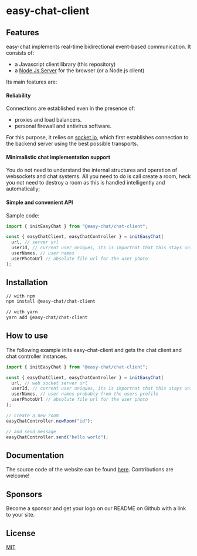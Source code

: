 # easy-chat-client

## Features

easy-chat implements real-time bidirectional event-based communication. It consists of:

- a Javascript client library (this repository)
- a [Node Js Server](https://github.com/BrianPollar/@easy-chat/chat-server) for the browser (or a Node.js client)

Its main features are:

#### Reliability

Connections are established even in the presence of:

- proxies and load balancers.
- personal firewall and antivirus software.

For this purpose, it relies on [socket io](https://github.com/socketio), which first establishes connection to the backend server using the best possible transports.

#### Minimalistic chat implementation support

You do not need to understand the internal structures and operation of websockets and chat systems.
All you need to do is call create a room, heck you not need to destroy a room as this is handled intelligently and automatically;

#### Simple and convenient API

Sample code:

```ts
import { initEasyChat } from "@easy-chat/chat-client";

const { easyChatClient, easyChatController } = initEasyChat(
  url, // server url
  userId, // current user uniques, its is importnat that this stays unique throughout your application
  userNames, // user names
  userPhotoUrl // absolute file url for the user photo
);
```

## Installation

```bash
// with npm
npm install @easy-chat/chat-client

// with yarn
yarn add @easy-chat/chat-client
```

## How to use

The following example inits easy-chat-client and gets the chat client and chat controller instances.

```js
import { initEasyChat } from "@easy-chat/chat-client";

const { easyChatClient, easyChatController } = initEasyChat(
  url, // web socket server url
  userId, // current user uniques, its is importnat that this stays unique throughout your application
  userNames, // user names probably from the users profile
  userPhotoUrl // absolute file url for the user photo
);

// create a new room
easyChatController.newRoom("id");

// and send message
easyChatController.send("hello world");
```



## Documentation

The source code of the website can be found [here](https://github.com/BrianPollar/@easy-chat/chat-client). Contributions are welcome!

## Sponsors

Become a sponsor and get your logo on our README on Github with a link to your site.

## License

[MIT](LICENSE)
